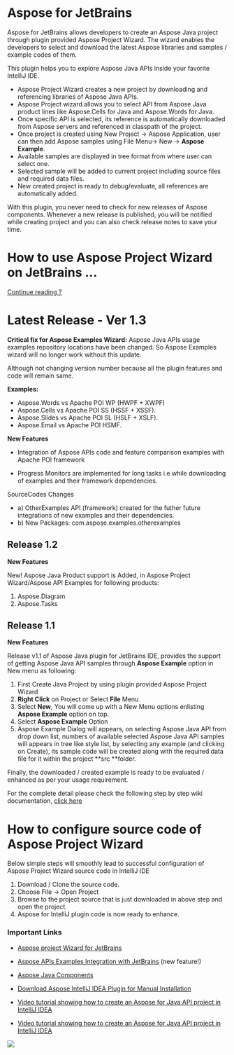 # Aspose for JetBrains

Aspose for JetBrains allows developers to create an Aspose Java project through plugin provided Aspose Project Wizard. The wizard enables the developers to select and download the latest Aspose libraries and samples / example codes of them.

This plugin helps you to explore Aspose Java APIs inside your favorite IntelliJ IDE.

*   Aspose Project Wizard creates a new project by downloading and referencing libraries of Aspose Java APIs.
*   Aspose Project wizard allows you to select API from Aspose Java product lines like Aspose.Cells for Java and Aspose.Words for Java.
*   Once specific API is selected, its reference is automatically downloaded from Aspose servers and referenced in classpath of the project.
*   Once project is created using New Project -> Aspose Application, user can then add Aspose samples using File Menu-> New -> **Aspose Example**.
*   Available samples are displayed in tree format from where user can select one.
*   Selected sample will be added to current project including source files and required data files.
*   New created project is ready to debug/evaluate, all references are automatically added.

With this plugin, you never need to check for new releases of Aspose components. Whenever a new release is published, you will be notified while creating project and you can also check release notes to save your time. 

# How to use Aspose Project Wizard on JetBrains ...

[Continue reading ?](https://github.com/asposemarketplace/Aspose_for_JetBrains/wiki/Aspose-Project-Wizard)

# Latest Release - Ver 1.3

**Critical fix for Aspose Examples Wizard:**
Aspose Java APIs usage examples repository locations have been changed. So Aspose Examples wizard will no longer work without this update.

Although not changing version number because all the plugin features and code will remain same.

**Examples:**

*   Aspose.Words vs Apache POI WP (HWPF + XWPF)
*   Aspose.Cells vs Apache POI SS (HSSF + XSSF).
*   Aspose.Slides vs Apache POI SL (HSLF + XSLF).
*   Aspose.Email vs Apache POI HSMF.

**New Features**

*   Integration of Aspose APIs code and feature comparison examples with Apache POI framework

*   Progress Monitors are implemented for long tasks i.e while downloading of examples and their framework dependencies.

SourceCodes Changes

*   a) OtherExamples API (framework) created for the futher future integrations of new examples and their dependencies. 
*   b) New Packages: com.aspose.examples.otherexamples

## Release 1.2

**New Features**

New! Aspose Java Product support is Added, in Aspose Project Wizard/Aspose API Examples for following products:

1. Aspose.Diagram
2. Aspose.Tasks

## Release 1.1

**New Features**

Release v1.1 of Aspose Java plugin for JetBrains IDE, provides the support of getting Aspose Java API samples through **Aspose Example** option in New menu as following:

1.  First Create Java Project by using plugin provided Aspose Project Wizard
2.  **Right Click** on Project or Select **File** Menu
3.  Select **New**, You will come up with a New Menu options enlisting **Aspose Example** option on top.
4.  Select **Aspose Example** Option
5.  Aspose Example Dialog will appears, on selecting Aspose Java API from drop down list, numbers of available selected Aspose Java API samples will appears in tree like style list, by selecting any example (and clicking on Create), its sample code will be created along with the required data file for it within the project **src **folder.

Finally, the downloaded / created example is ready to be evaluated / enhanced as per your usage requirement.

For the complete detail please check the following step by step wiki documentation, [click here](https://github.com/asposemarketplace/Aspose_for_JetBrains/wiki/Aspose-Example "AsposeExample")

# How to configure source code of Aspose Project Wizard

Below simple steps will smoothly lead to successful configuration of Aspose Project Wizard source code in IntelliJ IDE

1.  Download / Clone the source code.
2.  Choose File -> Open Project
3.  Browse to the project source that is just downloaded in above step and open the project.
4.  Aspose for IntelliJ plugin code is now ready to enhance.
### Important Links

*   [Aspose project Wizard for JetBrains](http://goo.gl/1DzKBe "Aspose project Wizard for JetBrains")

*   [Aspose APIs Examples Integration with JetBrains](http://goo.gl/4D578h "Aspose Java Example") (new feature!)

*   [Aspose Java Components](http://www.aspose.com/java/total-component.aspx)

*   [Download Aspose IntelliJ IDEA Plugin for Manual Installation](http://plugins.jetbrains.com/plugin/7461)

*   [Video tutorial showing how to create an Aspose for Java API project in IntelliJ IDEA](http://youtu.be/tQyk10MXbGw)

*   [Video tutorial showing how to create an Aspose for Java API project in IntelliJ IDEA](http://goo.gl/u0mfZu)

![](http://i.imgur.com/IB3pzFP.jpg)
